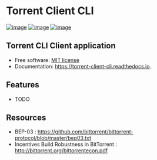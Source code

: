# Torrent Client CLI

[![image](https://img.shields.io/pypi/v/torrent_client_cli.svg)](https://pypi.python.org/pypi/torrent_client_cli) [![image](https://img.shields.io/travis/subhrm/torrent_client_cli.svg)](https://travis-ci.com/subhrm/torrent_client_cli) [![image](https://readthedocs.org/projects/torrent-client-cli/badge/?version=latest)](https://torrent-client-cli.readthedocs.io/en/latest/?version=latest)


## Torrent CLI Client application

* Free software: [MIT license](LICENSE)
* Documentation: https://torrent-client-cli.readthedocs.io.


Features
--------

* TODO

Resources
---------

* BEP-03 : https://github.com/bittorrent/bittorrent-protocol/blob/master/bep03.txt
* Incentives Build Robustness in BitTorrent : http://bittorrent.org/bittorrentecon.pdf 
